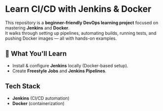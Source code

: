 # Learn CI/CD with Jenkins & Docker

This repository is a **beginner-friendly DevOps learning project** focused on mastering **Jenkins** and **Docker**.  
It walks through setting up pipelines, automating builds, running tests, and pushing Docker images — all with hands-on examples.

## 📌 What You'll Learn

- Install & configure **Jenkins** locally (Docker-based setup).
- Create **Freestyle Jobs** and **Jenkins Pipelines**.

## Tech Stack

- **Jenkins** (CI/CD automation)
- **Docker** (containerization)
